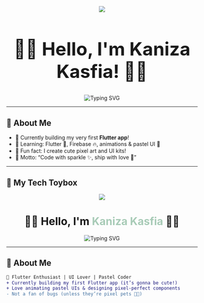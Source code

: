 <!-- 🌿🌸 Cute Sage + Pink GitHub Profile Banner -->
<p align="center">
  <img src="https://capsule-render.vercel.app/api?type=waving&color=a8cbb7,ffc0cb&height=200&section=header&text=Welcome%20to%20My%20Cute%20GitHub!&fontSize=40&fontColor=ffffff&animation=fadeIn" />
</p>

<!-- 💖 Big Greeting -->
<h1 align="center" style="font-size: 48px;">💖🌸 Hello, I'm Kaniza Kasfia! 🌿💖</h1>

<p align="center">
  <img src="https://readme-typing-svg.demolab.com?font=Bubblegum+Sans&size=24&pause=1000&color=A8CBB7&center=true&vCenter=true&width=435&lines=Flutter+Developer+%F0%9F%8C%8A;Pixel+Art+Lover+%F0%9F%96%8C%EF%B8%8F;UI+Design+with+Pastel+Vibes+%F0%9F%92%9C;Let's+build+something+cute~+%F0%9F%A4%A9" alt="Typing SVG" />
</p>

---

## 🧁 About Me

- 🌼 Currently building my very first **Flutter app**!
- 🌷 Learning: Flutter 💙, Firebase 🔥, animations & pastel UI 🌈
- 🐣 Fun fact: I create cute pixel art and UI kits!
- 💌 Motto: “Code with sparkle ✨, ship with love 💖”

---

## 🎀 My Tech Toybox

<!-- 🌿🌸 Animated Cute Banner -->
<p align="center">
  <img src="https://capsule-render.vercel.app/api?type=waving&color=a8cbb7,ffc0cb&height=200&section=header&text=Kaniza%20Kasfia%20🌸%20Welcome%20to%20My%20Cute%20Corner!&fontSize=36&fontColor=ffffff&animation=twinkling" />
</p>

<!-- 💖 Big Greeting -->
<h1 align="center">💖🌿 Hello, I'm <span style="color:#a8cbb7;">Kaniza Kasfia</span> 🌸💖</h1>

<p align="center">
  <img src="https://readme-typing-svg.demolab.com?font=Bubblegum+Sans&size=24&pause=1000&color=FFC0CB&center=true&vCenter=true&width=435&lines=Flutter+Dev+%F0%9F%8C%B9;Pixel+Art+Lover+%F0%9F%96%8C%EF%B8%8F;UI+Design+with+Pastel+Vibes+%F0%9F%92%9C;Let's+Build+Cute+Things+Together!+%F0%9F%A4%A9" alt="Typing SVG" />
</p>

---

## 🧁 About Me

```diff
🌼 Flutter Enthusiast | UI Lover | Pastel Coder
+ Currently building my first Flutter app (it’s gonna be cute!)
+ Love animating pastel UIs & designing pixel-perfect components
- Not a fan of bugs (unless they’re pixel pets 🐞✨)
